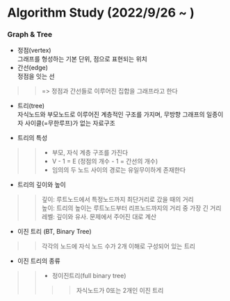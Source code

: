# Algorithm Study (2022/9/26 ~ )

### Graph & Tree
- 정점(vertex)<br>
그래프를 형성하는 기본 단위, 점으로 표현되는 위치<br>
- 간선(edge)<br>
정점을 잇는 선 <br>

>> => 정점과 간선들로 이루어진 집합을 그래프라고 한다

- 트리(tree)<br>
자식노드와 부모노드로 이루어진 계층적인 구조를 가지며, 무방향 그래프의 일종이자 사이클(=무한루프)가 없는 자료구조

- 트리의 특성 <br>
>> - 부모, 자식 계층 구조를 가진다
>> - V - 1 = E (정점의 개수 - 1 = 간선의 개수)
>> - 임의의 두 노드 사이의 경로는 유일무이하게 존재한다

- 트리의 깊이와 높이
>> 깊이: 루트노드에서 특정노드까지 최단거리로 갔을 때의 거리 <br>
>> 높이: 트리의 높이는 루트노드부터 리프노드까지의 거리 중 가장 긴 거리 <br>
>> 레벨: 깊이와 유사. 문제에서 주어진 대로 계산 <br>

- 이진 트리 (BT, Binary Tree)
>> 각각의 노드에 자식 노드 수가 2개 이해로 구성되어 있는 트리

- 이진 트리의 종류
>> - 정이진트리(full binary tree)
>>>> 자식노드가 0또는 2개인 이진 트리

